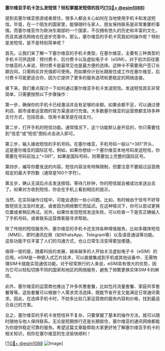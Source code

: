 **塞尔维亚手机卡怎么发短信？轻松掌握发短信的技巧[[TG💪+ @esim1088](https://t.me/s/esim1088)]**

提到去塞尔维亚旅游或者居住，很多人都会关心如何在当地使用手机卡和发送短信。毕竟，在一个陌生的国家里，能够随时与家人、朋友保持联系是非常重要的事情。而塞尔维亚作为欧洲东南部的一个国家，不仅拥有悠久的历史和丰富的文化，而且其通讯网络也在逐步完善中。那么，塞尔维亚的手机卡究竟如何操作呢？特别是发短信，是不是特别简单呢？

首先，让我们来了解一下塞尔维亚的手机卡类型。在塞尔维亚，主要有三种类型的手机卡可供选择：预付费卡、后付费卡以及虚拟电子卡（eSIM）。对于初次前往塞尔维亚的人来说，预付费卡是最常见也是最方便的选择。这种卡不需要用户签订长期合同，只需购买并充值即可使用。而如果你计划长期居住或工作在塞尔维亚，后付费卡可能更适合你，因为它提供了更多的服务选项和更稳定的网络连接。

接下来，我们重点探讨一下如何通过塞尔维亚手机卡发送短信。发送短信其实非常简单，只需要按照以下步骤操作：

第一步，确保你的手机卡已经激活并且有足够的余额。如果余额不足，可以通过便利店、超市或者运营商的官方渠道进行充值。大多数塞尔维亚的运营商都支持多种支付方式，包括现金、信用卡甚至是在线支付。

第二步，打开手机的短信功能。通常情况下，这个功能默认是开启的，你只需要找到“信息”或“短信”图标点击进入即可。

第三步，输入接收短信的手机号码。在塞尔维亚，手机号码一般以“+381”开头，这是塞尔维亚的国际区号。例如，如果你想给一个塞尔维亚本地号码发送短信，你需要在号码前加上“+381”。如果是国际号码，则需要加上完整的国际区号。

第四步，编写你要发送的内容。短信内容没有特殊限制，但要注意不要超过运营商规定的最大字符数（通常是160个字符）。

第五步，确认无误后点击发送按钮。等待几秒钟，你的短信就会被成功发送出去了。如果对方收到短信，你会在手机上看到相应的提示。

当然，在实际操作过程中，可能会遇到一些小问题。比如，有时候由于信号不好导致短信无法及时发送，或者因为网络繁忙而延迟。在这种情况下，你可以尝试更换位置或者稍后再试。另外，如果你发现短信发送失败，可以检查一下是否正确输入了手机号码，或者联系运营商客服寻求帮助。

除了传统的短信服务外，塞尔维亚的手机卡还支持各种增值服务，比如多媒体短信（MMS）、即时通讯应用（如WhatsApp、Telegram等）以及语音通话等功能。这些功能不仅丰富了人们的沟通方式，也让日常生活变得更加便捷。

值得一提的是，随着科技的发展，越来越多的人开始关注虚拟电子卡（eSIM）的应用。eSIM是一种嵌入式芯片技术，可以直接集成到手机或其他设备中，无需物理SIM卡就能实现通信功能。对于经常旅行的人来说，eSIM具有很大的优势，因为它可以轻松切换不同的国家和地区的网络服务，避免了频繁更换实体SIM卡的麻烦。

此外，塞尔维亚的运营商也推出了许多优惠套餐，比如包月流量套餐、家庭共享套餐等等。这些套餐可以根据个人需求灵活选择，既能节省开支又能满足日常通讯需求。因此，在选择手机卡时，不妨多比较几家运营商的服务内容和价格，找到最适合自己的方案。

总之，塞尔维亚的手机卡发短信并不复杂，只要掌握了基本的操作方法，就可以随时随地与他人保持联系。无论是短期旅行还是长期居住，塞尔维亚的通讯网络都能为你提供稳定可靠的服务。希望这篇文章能帮助大家更好地了解塞尔维亚手机卡的相关知识，祝你在塞尔维亚的生活愉快顺利！

[[TG💪+ @esim1088](https://t.me/s/esim1088) ![Image](https://i.postimg.cc/4NQfJmqS/Snipaste-2025-05-13-00-14-12.png)]